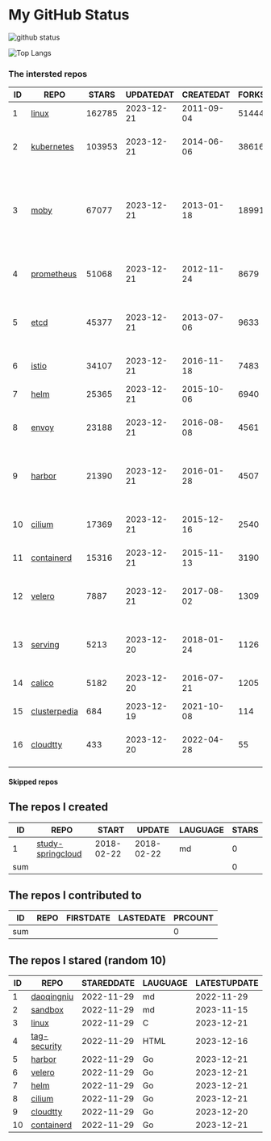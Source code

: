 # My GitHub Status

<img src="https://github-readme-stats-1.yihong0618.vercel.app/api?username=daoqingniu&show_icons=true&&&hide_title=true&count_private=true" alt="github status" />

![Top Langs](https://github-readme-stats-1.yihong0618.vercel.app/api/top-langs/?username=daoqingniu&layout=compact)

<!--START_SECTION:github_repos-->
### The intersted repos
| ID |                              REPO                               | STARS  | UPDATEDAT  | CREATEDAT  | FORKSCOUNT |                                                DESCRIPTIONS                                                |
|----|-----------------------------------------------------------------|--------|------------|------------|------------|------------------------------------------------------------------------------------------------------------|
|  1 | [linux](https://github.com/torvalds/linux)                      | 162785 | 2023-12-21 | 2011-09-04 |      51444 | Linux kernel source tree                                                                                   |
|  2 | [kubernetes](https://github.com/kubernetes/kubernetes)          | 103953 | 2023-12-21 | 2014-06-06 |      38616 | Production-Grade Container Scheduling and Management                                                       |
|  3 | [moby](https://github.com/moby/moby)                            |  67077 | 2023-12-21 | 2013-01-18 |      18991 | The Moby Project - a collaborative project for the container ecosystem to assemble container-based systems |
|  4 | [prometheus](https://github.com/prometheus/prometheus)          |  51068 | 2023-12-21 | 2012-11-24 |       8679 | The Prometheus monitoring system and time series database.                                                 |
|  5 | [etcd](https://github.com/etcd-io/etcd)                         |  45377 | 2023-12-21 | 2013-07-06 |       9633 | Distributed reliable key-value store for the most critical data of a distributed system                    |
|  6 | [istio](https://github.com/istio/istio)                         |  34107 | 2023-12-21 | 2016-11-18 |       7483 | Connect, secure, control, and observe services.                                                            |
|  7 | [helm](https://github.com/helm/helm)                            |  25365 | 2023-12-21 | 2015-10-06 |       6940 | The Kubernetes Package Manager                                                                             |
|  8 | [envoy](https://github.com/envoyproxy/envoy)                    |  23188 | 2023-12-21 | 2016-08-08 |       4561 | Cloud-native high-performance edge/middle/service proxy                                                    |
|  9 | [harbor](https://github.com/goharbor/harbor)                    |  21390 | 2023-12-21 | 2016-01-28 |       4507 | An open source trusted cloud native registry project that stores, signs, and scans content.                |
| 10 | [cilium](https://github.com/cilium/cilium)                      |  17369 | 2023-12-21 | 2015-12-16 |       2540 | eBPF-based Networking, Security, and Observability                                                         |
| 11 | [containerd](https://github.com/containerd/containerd)          |  15316 | 2023-12-21 | 2015-11-13 |       3190 | An open and reliable container runtime                                                                     |
| 12 | [velero](https://github.com/vmware-tanzu/velero)                |   7887 | 2023-12-21 | 2017-08-02 |       1309 | Backup and migrate Kubernetes applications and their persistent volumes                                    |
| 13 | [serving](https://github.com/knative/serving)                   |   5213 | 2023-12-20 | 2018-01-24 |       1126 | Kubernetes-based, scale-to-zero, request-driven compute                                                    |
| 14 | [calico](https://github.com/projectcalico/calico)               |   5182 | 2023-12-20 | 2016-07-21 |       1205 | Cloud native networking and network security                                                               |
| 15 | [clusterpedia](https://github.com/clusterpedia-io/clusterpedia) |    684 | 2023-12-19 | 2021-10-08 |        114 | The Encyclopedia of Kubernetes clusters                                                                    |
| 16 | [cloudtty](https://github.com/cloudtty/cloudtty)                |    433 | 2023-12-20 | 2022-04-28 |         55 | A Friendly Kubernetes CloudShell (Web Terminal) !                                                          |



#### Skipped repos
<!--END_SECTION:github_repos-->

<!--START_SECTION:my_github-->
## The repos I created
| ID  |                                 REPO                                 |   START    |   UPDATE   | LAUGUAGE | STARS |
|-----|----------------------------------------------------------------------|------------|------------|----------|-------|
|   1 | [study-springcloud](https://github.com/daoqingniu/study-springcloud) | 2018-02-22 | 2018-02-22 | md       |     0 |
| sum |                                                                      |            |            |          |     0 |

## The repos I contributed to
| ID  | REPO | FIRSTDATE | LASTEDATE | PRCOUNT |
|-----|------|-----------|-----------|---------|
| sum |      |           |           |       0 |

## The repos I stared (random 10)
| ID |                          REPO                          | STAREDDATE | LAUGUAGE | LATESTUPDATE |
|----|--------------------------------------------------------|------------|----------|--------------|
|  1 | [daoqingniu](https://github.com/daoqingniu/daoqingniu) | 2022-11-29 | md       | 2022-11-29   |
|  2 | [sandbox](https://github.com/cncf/sandbox)             | 2022-11-29 | md       | 2023-11-15   |
|  3 | [linux](https://github.com/torvalds/linux)             | 2022-11-29 | C        | 2023-12-21   |
|  4 | [tag-security](https://github.com/cncf/tag-security)   | 2022-11-29 | HTML     | 2023-12-16   |
|  5 | [harbor](https://github.com/goharbor/harbor)           | 2022-11-29 | Go       | 2023-12-21   |
|  6 | [velero](https://github.com/vmware-tanzu/velero)       | 2022-11-29 | Go       | 2023-12-21   |
|  7 | [helm](https://github.com/helm/helm)                   | 2022-11-29 | Go       | 2023-12-21   |
|  8 | [cilium](https://github.com/cilium/cilium)             | 2022-11-29 | Go       | 2023-12-21   |
|  9 | [cloudtty](https://github.com/cloudtty/cloudtty)       | 2022-11-29 | Go       | 2023-12-20   |
| 10 | [containerd](https://github.com/containerd/containerd) | 2022-11-29 | Go       | 2023-12-21   |

<!--END_SECTION:my_github-->
